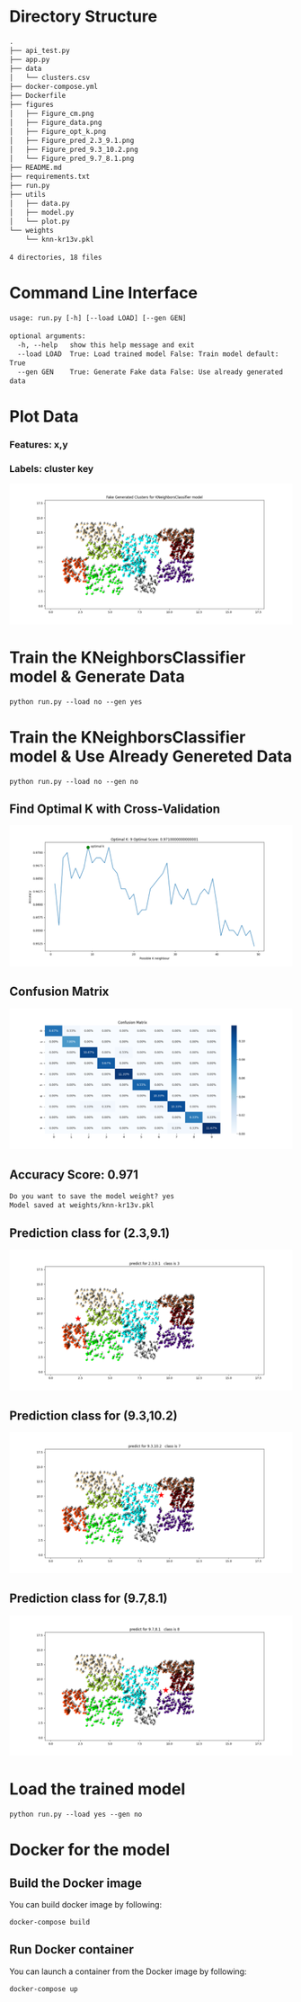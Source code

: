 # Directory Structure
```text
.
├── api_test.py
├── app.py
├── data
│   └── clusters.csv
├── docker-compose.yml
├── Dockerfile
├── figures
│   ├── Figure_cm.png
│   ├── Figure_data.png
│   ├── Figure_opt_k.png
│   ├── Figure_pred_2.3_9.1.png
│   ├── Figure_pred_9.3_10.2.png
│   └── Figure_pred_9.7_8.1.png
├── README.md
├── requirements.txt
├── run.py
├── utils
│   ├── data.py
│   ├── model.py
│   └── plot.py
└── weights
    └── knn-kr13v.pkl

4 directories, 18 files

```
# Command Line Interface
```text
usage: run.py [-h] [--load LOAD] [--gen GEN]

optional arguments:
  -h, --help   show this help message and exit
  --load LOAD  True: Load trained model False: Train model default: True
  --gen GEN    True: Generate Fake data False: Use already generated data
```

# Plot Data
### Features: x,y 
### Labels: cluster key

![Figure_data.png](figures/Figure_data.png)

# Train the KNeighborsClassifier model & Generate Data
```shell
python run.py --load no --gen yes
```

# Train the KNeighborsClassifier model & Use Already Genereted Data
```shell
python run.py --load no --gen no
```
## Find Optimal K with Cross-Validation

![Figure_opt_k.png](figures/Figure_opt_k.png)


## Confusion Matrix

![Figure_cm.png](figures/Figure_cm.png)


## Accuracy Score: 0.971

```text
Do you want to save the model weight? yes
Model saved at weights/knn-kr13v.pkl
```

## Prediction class for (2.3,9.1)

![Figure_pred_2.3_9.1.png](figures/Figure_pred_2.3_9.1.png)

## Prediction class for (9.3,10.2)

![Figure_pred_9.3_10.2.png](figures/Figure_pred_9.3_10.2.png)

## Prediction class for (9.7,8.1)

![Figure_pred_9.7_8.1.png](figures/Figure_pred_9.7_8.1.png)

# Load the trained model

```shell
python run.py --load yes --gen no
```


# Docker for the model

## Build the Docker image

You can build docker image by following:

```shell 
docker-compose build
```

## Run Docker container

You can launch a container from the Docker image by following:

```shell
docker-compose up
```